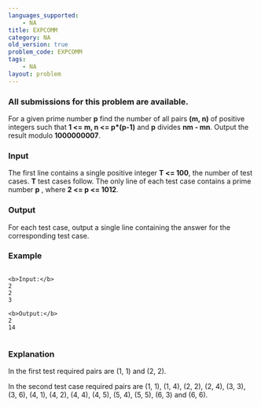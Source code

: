 ```yaml
---
languages_supported:
    - NA
title: EXPCOMM
category: NA
old_version: true
problem_code: EXPCOMM
tags:
    - NA
layout: problem
---
```

###  All submissions for this problem are available. 

For a given prime number **p** find the number of all pairs **(m, n)** of positive integers such that **1 <= m, n <= p\*(p-1)** and **p** divides **nm - mn**. Output the result modulo **1000000007**.

### Input

 The first line contains a single positive integer **T <= 100**, the number of test cases. **T** test cases follow. The only line of each test case contains a prime number **p** , where **2 <= p <= 1012**.

### Output

 For each test case, output a single line containing the answer for the corresponding test case.

### Example

```

<b>Input:</b>
2
2
3

<b>Output:</b>
2
14


```
### Explanation

In the first test required pairs are (1, 1) and (2, 2). 

In the second test case required pairs are (1, 1), (1, 4), (2, 2), (2, 4), (3, 3), (3, 6), (4, 1), (4, 2), (4, 4), (4, 5), (5, 4), (5, 5), (6, 3) and (6, 6).